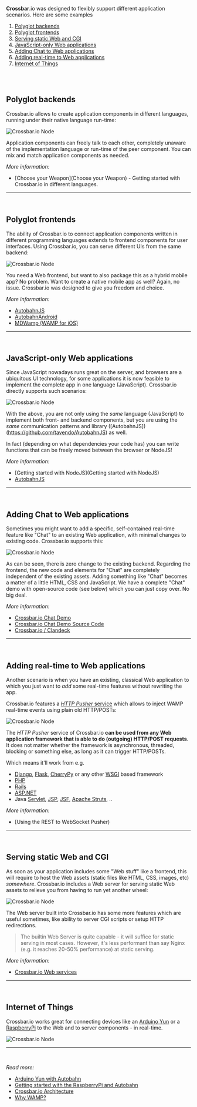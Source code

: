 **Crossbar**.io was designed to flexibly support different application scenarios. Here are some examples

1. [Polyglot backends](#polyglot-backends)
1. [Polyglot frontends](#polyglot-frontends)
1. [Serving static Web and CGI](#serving-static-web-and-cgi)
1. [JavaScript-only Web applications](#javascript-only-web-applications)
1. [Adding Chat to Web applications](#adding-chat-to-web-applications)
1. [Adding real-time to Web applications](#adding-real-time-to-web-applications)
1. [Internet of Things](#internet-of-things)

<br><br>

## Polyglot backends

Crossbar.io allows to create application components in different languages, running under their native language run-time:

![Crossbar.io Node](/static/img/docs/gen/crossbar_application_scenario_5.png)

Application components can freely talk to each other, completely unaware of the implementation language or run-time of the peer component. You can mix and match application components as needed.

*More information:*

 * [Choose your Weapon](Choose your Weapon) - Getting started with Crossbar.io in different languages.

_____________

<br>

## Polyglot frontends

The ability of Crossbar.io to connect application components written in different programming languages extends to frontend components for user interfaces. Using Crossbar.io, you can serve different UIs from the same backend:

![Crossbar.io Node](/static/img/docs/gen/crossbar_application_scenario_3.png)

You need a Web frontend, but want to also package this as a hybrid mobile app? No problem. Want to create a native mobile app as well? Again, no issue. Crossbar.io was designed to give you freedom and choice.

*More information:*

 * [AutobahnJS](https://github.com/tavendo/AutobahnJS)
 * [AutobahnAndroid](https://github.com/tavendo/AutobahnAndroid)
 * [MDWamp (WAMP for iOS)](https://github.com/mogui/MDWamp)

_____________
<br>

## JavaScript-only Web applications

Since JavaScript nowadays runs great on the server, and browsers are a ubiquitous UI technology, for some applications it is now feasible to implement the complete app in one language (JavaScript). Crossbar.io directly supports such scenarios:

![Crossbar.io Node](/static/img/docs/gen/crossbar_application_scenario_2.png)

With the above, you are not only using the *same* language (JavaScript) to implement both front- and backend components, but you are using the *same* communication patterns and library ([AutobahnJS])(https://github.com/tavendo/AutobahnJS) as well.

In fact (depending on what dependencies your code has) you can write functions that can be freely moved between the browser or NodeJS!

*More information:*

 * [Getting started with NodeJS](Getting started with NodeJS)
 * [AutobahnJS](https://github.com/tavendo/AutobahnJS)

_____________
<br>

## Adding Chat to Web applications

Sometimes you might want to add a specific, self-contained real-time feature like "Chat" to an existing Web application, with minimal changes to existing code. Crossbar.io supports this:

![Crossbar.io Node](/static/img/docs/gen/crossbar_application_scenario_4.png)

As can be seen, there is zero change to the existing backend. Regarding the frontend, the new code and elements for "Chat" are completely independent of the existing assets. Adding something like "Chat" becomes a matter of a little HTML, CSS and JavaScript. We have a complete "Chat" demo with open-source code (see below) which you can just copy over. No big deal.

*More information:*

* [Crossbar.io Chat Demo](https://demo.crossbar.io/demo/chat/index.html#ch1)
* [Crossbar.io Chat Demo Source Code](https://github.com/crossbario/crossbardemo/tree/master/web/demo/chat)
* [Crossbar.io / Clandeck](https://demo.crossbar.io/clandeck/)

_____________
<br>

## Adding real-time to Web applications

Another scenario is when you have an existing, classical Web application to which you just want to *add* some real-time features without rewriting the app.

Crossbar.io features a [*HTTP Pusher* service](https://github.com/crossbario/crossbar/wiki/Using-the-REST-to-WebSocket-Pusher) which allows to inject WAMP real-time events using plain old HTTP/POSTs:

![Crossbar.io Node](/static/img/docs/gen/crossbar_application_scenario_1.png)

The *HTTP Pusher* service of Crossbar.io **can be used from any Web application framework that is able to do (outgoing) HTTP/POST requests**. It does not matter whether the framework is asynchronous, threaded, blocking or something else, as long as it can trigger HTTP/POSTs.

Which means it'll work from e.g.

* [Django](https://www.djangoproject.com/), [Flask](http://flask.pocoo.org/), [CherryPy](http://www.cherrypy.org/) or any other [WSGI](http://en.wikipedia.org/wiki/Web_Server_Gateway_Interface) based framework
* [PHP](http://www.php.net/)
* [Rails](http://rubyonrails.org/)
* [ASP.NET](http://www.asp.net/)
* Java [Servlet](http://en.wikipedia.org/wiki/Servlets), [JSP](http://en.wikipedia.org/wiki/JavaServer_Pages), [JSF](http://en.wikipedia.org/wiki/JavaServer_Faces), [Apache Struts](http://en.wikipedia.org/wiki/Apache_Struts_2), ..

*More information:*

* [Using the REST to WebSocket Pusher)

_____________
<br>

## Serving static Web and CGI

As soon as your application includes some "Web stuff" like a frontend, this will require to host the Web assets (static files like HTML, CSS, images, etc) *somewhere*. Crossbar.io includes a Web server for serving static Web assets to relieve you from having to run yet another wheel:

![Crossbar.io Node](/static/img/docs/gen/crossbar_application_scenario_6.png)

The Web server built into Crossbar.io has some more features which are useful sometimes, like ability to server CGI scripts or setup HTTP redirections.

> The builtin Web Server is quite capable - it will suffice for static serving in most cases. However, it's less performant than say Nginx (e.g. it reaches 20-50% performance) at static serving.

*More information:*

* [Crossbar.io Web services](Web-Transports-and-Services#path-services)

_____________
<br>


## Internet of Things

Crossbar.io works great for connecting devices like an [Arduino Yun](http://arduino.cc/en/Main/ArduinoBoardYun?from=Products.ArduinoYUN) or a [RaspberryPi](http://www.raspberrypi.org/) to the Web and to server components - in real-time.

![Crossbar.io Node](/static/img/docs/gen/crossbar_application_scenario_7.png)
_____________
<br>


*Read more:*

* [Arduino Yun with Autobahn](http://tavendo.com/blog/post/arduino-yun-with-autobahn/)
* [Getting started with the RaspberryPi and Autobahn](http://tavendo.com/blog/post/pypy-on-the-pi/)
* [Crossbar.io Architecture](Architecture)
* [Why WAMP?](http://wamp.ws/why/)
